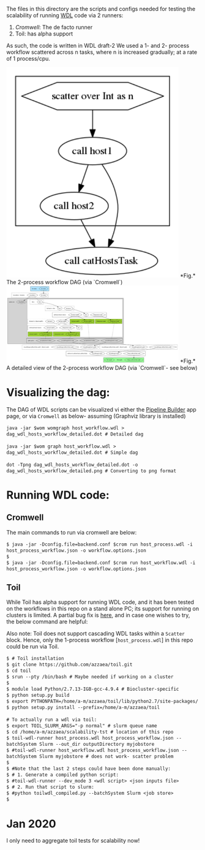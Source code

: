 The files in this directory are the scripts and configs needed for testing the scalability of running [WDL]() code via 2 runners:
1. _Cromwell_: The de facto runner
2. Toil: has alpha support

As such, the code is written in WDL draft-2
We used a 1- and 2- process workflow scattered across n tasks, where n is increased gradually; at a rate of 1 process/cpu.

<img src="dag_wdl_womtool_hosts_workflow.png" width =450>
*Fig.* The 2-process workflow DAG (via `Cromwell`)

<img src="dag_wdl_hosts_workflow_detailed.png" width =450>
*Fig.* A detailed view of the 2-process workflow DAG (via `Cromwell`- see below)


# Visualizing the dag:

The DAG of WDL scripts can be visualized vi either the [Pipeline Builder](http://pb.opensource.epam.com/) app page, or via `Cromwell` as below- assuming (Graphviz library is installed)

```
java -jar $wom womgraph host_workflow.wdl > dag_wdl_hosts_workflow_detailed.dot # Detailed dag

java -jar $wom graph host_workflow.wdl > dag_wdl_hosts_workflow_detailed.dot # Simple dag

dot -Tpng dag_wdl_hosts_workflow_detailed.dot -o dag_wdl_hosts_workflow_detailed.png # Converting to png format
```

# Running WDL code:

## Cromwell

The main commands to run via cromwell are below:

```
$ java -jar -Dconfig.file=backend.conf $crom run host_process.wdl -i host_process_workflow.json -o workflow.options.json
$
$ java -jar -Dconfig.file=backend.conf $crom run host_workflow.wdl -i host_process_workflow.json -o workflow.options.json
```



## Toil

While Toil has alpha support for running WDL code, and it has been tested on the workflows in this repo on a stand alone PC; its support for running on clusters is limited. A partial bug fix is [here](https://github.com/azzaea/toil.git), and in case one wishes to try, the below command are helpful:

Also note: Toil does not support cascading WDL tasks within a `Scatter` block. Hence, only the 1-process workflow [`host_process.wdl`] in this repo could be run via Toil.

```
$ # Toil installation
$ git clone https://github.com/azzaea/toil.git
$ cd toil
$ srun --pty /bin/bash # Maybe needed if working on a cluster
$
$ module load Python/2.7.13-IGB-gcc-4.9.4 # Biocluster-specific
$ python setup.py build
$ export PYTHONPATH=/home/a-m/azzaea/toil/lib/python2.7/site-packages/
$ python setup.py install --prefix=/home/a-m/azzaea/toil

# To actually run a wdl via toil:
$ export TOIL_SLURM_ARGS="-p normal" # slurm queue name
$ cd /home/a-m/azzaea/scalability-tst # location of this repo
$ toil-wdl-runner host_process.wdl host_process_workflow.json --batchSystem Slurm --out_dir outputDirectory myjobstore 
$ #toil-wdl-runner host_workflow.wdl host_process_workflow.json --batchSystem Slurm myjobstore # does not work- scatter problem
$
$ #Note that the last 2 steps could have been done manually:
$ # 1. Generate a compiled python script:
$ #toil-wdl-runner --dev_mode 3 <wdl script> <json inputs file>
$ # 2. Run that script to slurm:
$ #python toilwdl_compiled.py --batchSystem Slurm <job store>
$
```


# Jan 2020
I only need to aggregate toil tests for scalability now!

